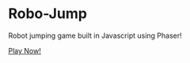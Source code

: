 # Robo-Jump

Robot jumping game built in Javascript using Phaser!

[Play Now!](https://nathanromike.github.io/robo-jump/)
